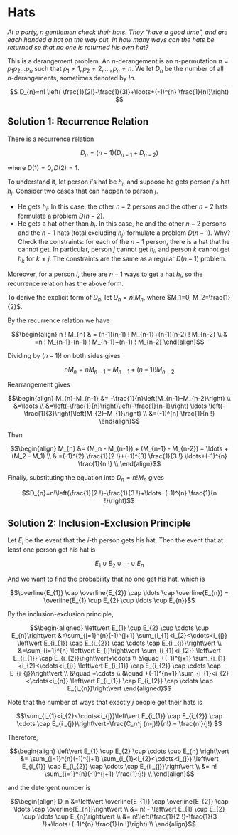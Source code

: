 # Hats

*At a party, $n$ gentlemen check their hats. They “have a good time”,
and are each handed a hat on the way out. In how many ways can
the hats be returned so that no one is returned his own hat?*

This is a derangement problem. An $n$-derangement is an $n$-permutation $\pi=p_1p_2\ldots p_n$ such that $p_1\ne1, p_2\ne2, \ldots, p_n\ne n$. We let $D_n$ be the number of all $n$-derangements, sometimes denoted by $!n$.

$$
D_{n}=n! \left( \frac{1}{2!}-\frac{1}{3!}+\ldots+(-1)^{n} \frac{1}{n!}\right)
$$

## Solution 1: Recurrence Relation

There is a recurrence relation

$$D_n = (n-1)\left(D_{n-1} + D_{n-2}\right)$$

where $D(1)=0, D(2)=1$.

To understand it, let person $i$'s hat be $h_i$, and suppose he gets person $j$'s hat $h_j$. Consider two cases that can happen to person $j$.

- He gets $h_i$. In this case, the other $n-2$ persons and the other $n-2$ hats formulate a problem $D(n-2)$.
- He gets a hat other than $h_i$. In this case, he and the other $n-2$ persons and the $n-1$ hats (total excluding $h_j$) formulate a problem $D(n-1)$. Why? Check the constraints: for each of the $n-1$ person, there is a hat that he cannot get. In particular, person $j$ cannot get $h_i$, and person $k$ cannot get $h_k$ for $k\ne j$. The constraints are the same as a regular $D(n-1)$ problem.

Moreover, for a person $i$, there are $n-1$ ways to get a hat $h_j$, so the recurrence relation has the above form.

To derive the explicit form of $D_n$, let $D_n = n ! M_{n}$, where $M_1=0, M_2=\frac{1}{2}$.

By the recurrence relation we have

$$\begin{align}
n ! M_{n} & = (n-1)(n-1) ! M_{n-1}+(n-1)(n-2) ! M_{n-2} \\
& =n ! M_{n-1}-(n-1) ! M_{n-1}+(n-1) ! M_{n-2}
\end{align}$$

Dividing by $(n-1)!$ on both sides gives

$$nM_n = nM_{n-1} - M_{n-1} + (n-1)!M_{n-2}$$

Rearrangement gives

$$\begin{align}
M_{n}-M_{n-1} &= -\frac{1}{n}\left(M_{n-1}-M_{n-2}\right) \\
&=\ldots \\
&=\left(-\frac{1}{n}\right)\left(-\frac{1}{n-1}\right) \ldots \left(-\frac{1}{3}\right)\left(M_{2}-M_{1}\right) \\
&=(-1)^{n} \frac{1}{n !}
\end{align}$$

Then

$$\begin{align}
M_{n} &= (M_n - M_{n-1}) + (M_{n-1} - M_{n-2}) + \ldots + (M_2 - M_1) \\
& =(-1)^{2} \frac{1}{2 !}+(-1)^{3} \frac{1}{3 !} \ldots+(-1)^{n} \frac{1}{n !} \\
\end{align}$$

Finally, substituting the equation into $D_n=n! M_n$ gives

$$D_{n}=n!\left(\frac{1}{2 !}-\frac{1}{3 !}+\ldots+(-1)^{n} \frac{1}{n !}\right)$$

## Solution 2: Inclusion-Exclusion Principle

Let $E_i$ be the event that the $i$-th person gets his hat. Then the event that at least one person get his hat is

$$E_{1} \cup E_{2} \cup \cdots \cup E_{n}$$

And we want to find the probability that no one get his hat, which is

$$\overline{E_{1}} \cap \overline{E_{2}} \cap \ldots \cap \overline{E_{n}} = \overline{E_{1} \cup E_{2} \cup \ldots \cup E_{n}}$$

By the inclusion-exclusion principle,


$$\begin{aligned}
\left\vert E_{1} \cup E_{2} \cup \cdots \cup E_{n}\right\vert &=\sum_{j=1}^{n}(-1)^{j+1} \sum_{i_{1}<i_{2}<\cdots<i_{j}} \left\vert E_{i_{1}} \cap E_{i_{2}} \cap \cdots \cap E_{i _{j}}\right\vert \\
&=\sum_{i=1}^{n} \left\vert E_{i}\right\vert-\sum_{i_{1}<i_{2}} \left\vert E_{i_{1}} \cap E_{i_{2}}\right\vert+\cdots \\
&\quad +(-1)^{j+1} \sum_{i_{1}<i_{2}<\cdots<i_{j}} \left\vert E_{i_{1}} \cap E_{i_{2}} \cap \cdots \cap E_{i_{j}}\right\vert \\
&\quad +\cdots \\
&\quad +(-1)^{n+1} \sum_{i_{1}<i_{2}<\cdots<i_{n}} \left\vert E_{i_{1}} \cap E_{i_{2}} \cap \cdots \cap E_{i_{n}}\right\vert
\end{aligned}$$

Note that the number of ways that exactly $j$ people get their hats is

$$\sum_{i_{1}<i_{2}<\cdots<i_{j}}\left\vert E_{i_{1}} \cap E_{i_{2}} \cap \cdots \cap E_{i _{j}}\right\vert=\frac{C_n^j (n-j)!}{n!} = \frac{n!}{j!} $$

Therefore,

$$\begin{align}
\left\vert E_{1} \cup E_{2} \cup \cdots \cup E_{n} \right\vert  &= \sum_{j=1}^{n}(-1)^{j+1} \sum_{i_{1}<i_{2}<\cdots<i_{j}} \left\vert E_{i_{1}} \cap E_{i_{2}} \cap \cdots \cap E_{i _{j}}\right\vert \\
&= n! \sum_{j=1}^{n}(-1)^{j+1} \frac{1}{j!} \\
\end{align}$$

and the detergent number is

$$\begin{align}
D_n &=\left\vert \overline{E_{1}} \cap \overline{E_{2}} \cap \ldots \cap \overline{E_{n}}\right\vert  \\
 &= n! - \left\vert E_{1} \cup E_{2} \cup \ldots \cup E_{n}\right\vert \\
&= n!\left(\frac{1}{2 !}-\frac{1}{3 !}+\ldots+(-1)^{n} \frac{1}{n !}\right) \\
\end{align}$$
